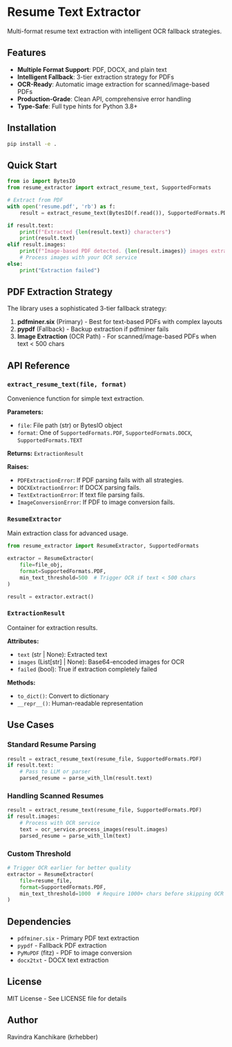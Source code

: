 # Resume Text Extractor

Multi-format resume text extraction with intelligent OCR fallback strategies.

## Features

- **Multiple Format Support**: PDF, DOCX, and plain text
- **Intelligent Fallback**: 3-tier extraction strategy for PDFs
- **OCR-Ready**: Automatic image extraction for scanned/image-based PDFs
- **Production-Grade**: Clean API, comprehensive error handling
- **Type-Safe**: Full type hints for Python 3.8+

## Installation

```bash
pip install -e .
```

## Quick Start

```python
from io import BytesIO
from resume_extractor import extract_resume_text, SupportedFormats

# Extract from PDF
with open('resume.pdf', 'rb') as f:
    result = extract_resume_text(BytesIO(f.read()), SupportedFormats.PDF)

if result.text:
    print(f"Extracted {len(result.text)} characters")
    print(result.text)
elif result.images:
    print(f"Image-based PDF detected. {len(result.images)} images extracted for OCR")
    # Process images with your OCR service
else:
    print("Extraction failed")
```

## PDF Extraction Strategy

The library uses a sophisticated 3-tier fallback strategy:

1. **pdfminer.six** (Primary) - Best for text-based PDFs with complex layouts
2. **pypdf** (Fallback) - Backup extraction if pdfminer fails
3. **Image Extraction** (OCR Path) - For scanned/image-based PDFs when text < 500 chars

## API Reference

### `extract_resume_text(file, format)`

Convenience function for simple text extraction.

**Parameters:**
- `file`: File path (str) or BytesIO object
- `format`: One of `SupportedFormats.PDF`, `SupportedFormats.DOCX`, `SupportedFormats.TEXT`

**Returns:** `ExtractionResult`

**Raises:**
- `PDFExtractionError`: If PDF parsing fails with all strategies.
- `DOCXExtractionError`: If DOCX parsing fails.
- `TextExtractionError`: If text file parsing fails.
- `ImageConversionError`: If PDF to image conversion fails.

### `ResumeExtractor`

Main extraction class for advanced usage.

```python
from resume_extractor import ResumeExtractor, SupportedFormats

extractor = ResumeExtractor(
    file=file_obj,
    format=SupportedFormats.PDF,
    min_text_threshold=500  # Trigger OCR if text < 500 chars
)

result = extractor.extract()
```

### `ExtractionResult`

Container for extraction results.

**Attributes:**
- `text` (str | None): Extracted text
- `images` (List[str] | None): Base64-encoded images for OCR
- `failed` (bool): True if extraction completely failed

**Methods:**
- `to_dict()`: Convert to dictionary
- `__repr__()`: Human-readable representation

## Use Cases

### Standard Resume Parsing

```python
result = extract_resume_text(resume_file, SupportedFormats.PDF)
if result.text:
    # Pass to LLM or parser
    parsed_resume = parse_with_llm(result.text)
```

### Handling Scanned Resumes

```python
result = extract_resume_text(resume_file, SupportedFormats.PDF)
if result.images:
    # Process with OCR service
    text = ocr_service.process_images(result.images)
    parsed_resume = parse_with_llm(text)
```

### Custom Threshold

```python
# Trigger OCR earlier for better quality
extractor = ResumeExtractor(
    file=resume_file,
    format=SupportedFormats.PDF,
    min_text_threshold=1000  # Require 1000+ chars before skipping OCR
)
```

## Dependencies

- `pdfminer.six` - Primary PDF text extraction
- `pypdf` - Fallback PDF extraction
- `PyMuPDF` (fitz) - PDF to image conversion
- `docx2txt` - DOCX text extraction

## License

MIT License - See LICENSE file for details

## Author

Ravindra Kanchikare (krhebber)
